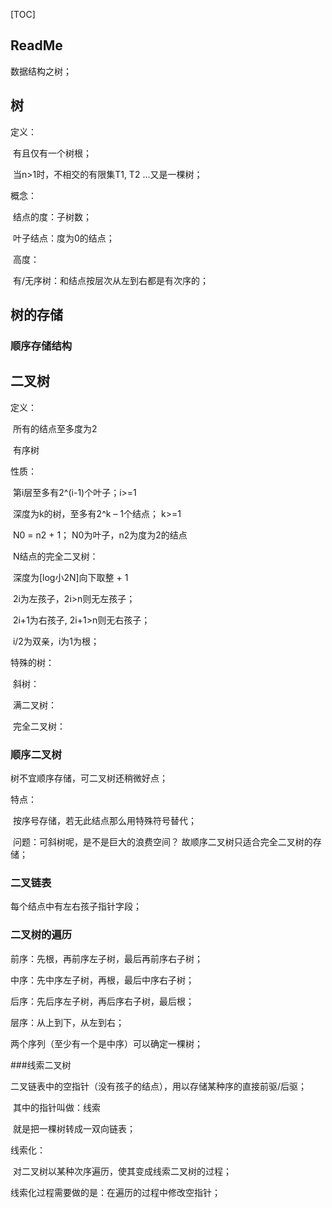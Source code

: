 [TOC]

## ReadMe

数据结构之树；





## 树

定义：

​	有且仅有一个树根；

​	当n>1时，不相交的有限集T1, T2 …又是一棵树；

 

概念：

​	结点的度：子树数；

​	叶子结点：度为0的结点；

​	高度：

​	有/无序树：和结点按层次从左到右都是有次序的；



## 树的存储

### 顺序存储结构



## 二叉树

定义：

​	所有的结点至多度为2

​	有序树

 

性质：

​	第i层至多有2^(i-1)个叶子；i>=1

​	深度为k的树，至多有2^k – 1个结点； k>=1

​	N0 = n2 + 1； N0为叶子，n2为度为2的结点

​	N结点的完全二叉树：

​		深度为[log小2N]向下取整 + 1

​		2i为左孩子，2i>n则无左孩子；

​		2i+1为右孩子, 2i+1>n则无右孩子；

​		i/2为双亲，i为1为根；

 

特殊的树：

​	斜树：

​	满二叉树：

​	完全二叉树：

 

 

### 顺序二叉树

树不宜顺序存储，可二叉树还稍微好点；

 

特点：

​	按序号存储，若无此结点那么用特殊符号替代；

​		问题：可斜树呢，是不是巨大的浪费空间？ 故顺序二叉树只适合完全二叉树的存储；



### 二叉链表

每个结点中有左右孩子指针字段；

 



### 二叉树的遍历

前序：先根，再前序左子树，最后再前序右子树；

中序：先中序左子树，再根，最后中序右子树；

后序：先后序左子树，再后序右子树，最后根；

层序：从上到下，从左到右；

 

两个序列（至少有一个是中序）可以确定一棵树；



###线索二叉树

二叉链表中的空指针（没有孩子的结点），用以存储某种序的直接前驱/后驱；

​	其中的指针叫做：线索

​	就是把一棵树转成一双向链表；

 

线索化：

​	对二叉树以某种次序遍历，使其变成线索二叉树的过程；

线索化过程需要做的是：在遍历的过程中修改空指针；





